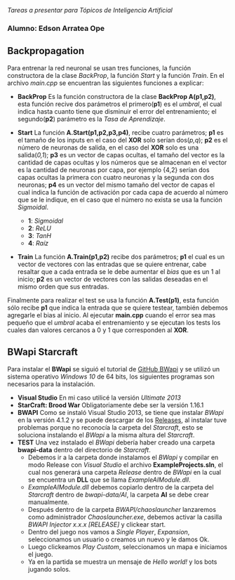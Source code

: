 *Tareas a presentar para Tópicos de Inteligencia Artificial*
### Alumno: Edson Arratea Ope
## Backpropagation
Para entrenar la red neuronal se usan tres funciones, la función constructora de la clase *BackProp*, la función *Start* y la función *Train*.
En el archivo *main.cpp* se encuentran las siguientes funciones a explicar:
- **BackProp**
  Es la función constructora de la clase **BackProp A(p1,p2)**, esta función recive dos parámetros el primero(**p1**) es el *umbral*, el cual indica hasta cuanto tiene que disminuir el error del entrenamiento; el segundo(**p2**) parámetro es la *Tasa de Aprendizaje*. 

- **Start**
  La función **A.Start(p1,p2,p3,p4)**, recibe cuatro parámetros; **p1** es el tamaño de los inputs en el caso del **XOR** solo serían dos(*p,q*); **p2** es el número de neuronas de salida, en el caso del **XOR** solo es una salida(*0,1*); **p3** es un vector de capas ocultas, el tamaño del vector es la cantidad de capas ocultas y los números que se almacenan en el vector es la cantidad de neuronas por capa, por ejemplo {4,2} serían dos capas ocultas la primera con cuatro neuronas y la segunda con dos neuronas; **p4** es un vector del mismo tamaño del vector de capas el cual indica la función de activación por cada capa de acuerdo al número que se le indique, en el caso que el número no exista se usa la función *Sigmoidal*.
  - **1**: *Sigmoidal*
  - **2**: *ReLU*
  - **3**: *TanH*
  - **4**: *Raíz*

- **Train**
  La función **A.Train(p1,p2)** recibe dos parámetros; **p1** el cual es un vector de vectores con las entradas que se quiere entrenar, cabe resaltar que a cada entrada se le debe aumentar el *bias* que es un 1 al inicio; **p2** es un vector de vectores con las salidas deseadas en el mismo orden que sus entradas.  

Finalmente para realizar el test se usa la función **A.Test(p1)**, esta función sólo recibe **p1** que indica la entrada que se quiere testear, también debemos agregarle el bias al inicio. Al ejecutar **main.cpp** cuando el error sea mas pequeño que el *umbral* acaba el entrenamiento y se ejecutan los tests los cuales dan valores cercanos a 0 y 1 que corresponden al **XOR**.

## BWapi Starcraft

Para instalar el **BWapi** se siguió el tutorial de [GitHub BWapi](https://github.com/bwapi/bwapi) y se utilizó un sistema operativo *Windows 10* de 64 bits, los siguientes programas son necesarios para la instalación.

- **Visual Studio**
    En mi caso utilicé la versión *Ultimate 2013*
-  **StarCraft: Brood War**
   Obligatoriamente debe ser la versión 1.16.1
-  **BWAPI**
   Como se instaló Visual Studio 2013, se tiene que instalar *BWapi* en la versión 4.1.2 y se puede descargar de los [Releases](https://github.com/bwapi/bwapi/releases), al instalar tuve problemas porque no reconocía la carpeta del *Starcraft*, esto se soluciona instalando el *BWapi* a la misma altura del *Starcraft*. 
- **TEST**
Una vez instalado el *BWapi* debería haber creado una carpeta **bwapi-data** dentro del directorio de *Starcraft*.
    - Debemos ir a la carpeta donde instalamos el *BWapi* y compilar en modo Release con *Visual Studio* el archivo **ExampleProjects.sln**, el cual nos generará una carpeta *Release* dentro de *BWapi* en la cual se encuentra un **DLL** que se llama *ExampleAIModule.dll*.
    - *ExampleAIModule.dll* debemos copiarlo dentro de la carpeta del *Starcraft* dentro de *bwapi-data/AI*, la carpeta **AI** se debe crear manualmente.
    - Después dentro de la carpeta *BWAPI/chaoslauncher* lanzaremos como administrador *Chaoslauncher.exe*, debemos activar la casilla *BWAPI Injector x.x.x [RELEASE]* y clickear start.
    - Dentro del juego nos vamos a *Single Player*, *Expansion*, seleccionamos un usuario o creamos un nuevo y le damos Ok.
    - Luego clickeamos *Play Custom*, seleccionamos un mapa e iniciamos el juego.
    - Ya en la partida se muestra un mensaje de *Hello world!* y los bots jugando solos.

  